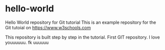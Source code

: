 # hello-world
Hello World repository for Git tutorial
This is an example repository for the Git tutoial on https://www.w3schools.com

This repository is built step by step in the tutorial.
First GIT repository.
I love youuuuuu.
fk uuuuuu
